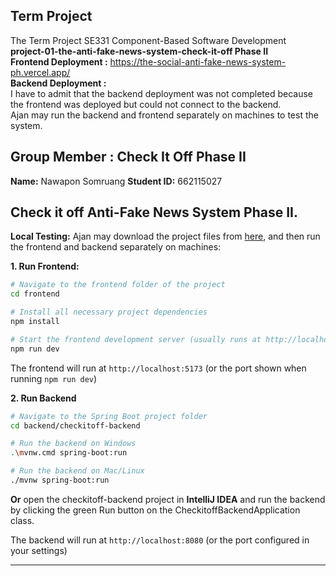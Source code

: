 ## Term Project
The Term Project SE331 Component-Based Software Development <br>
**project-01-the-anti-fake-news-system-check-it-off Phase II** <br>
**Frontend Deployment :** https://the-social-anti-fake-news-system-ph.vercel.app/ <br>
**Backend Deployment :**  <br> I have to admit that the backend deployment was not completed because the frontend was deployed but could not connect to the backend. <br>
Ajan may run the backend and frontend separately on machines to test the system.
<br>

## Group Member : Check It Off Phase II
**Name:** Nawapon Somruang  **Student ID:** 662115027 
<br>

## Check it off Anti-Fake News System Phase II.
**Local Testing:** Ajan may download the project files from [here](https://drive.google.com/drive/folders/1kmDnCV_U07wUAyrRj72mjnnJTvCtjANi?usp=sharing), and then run the frontend and backend separately on machines:
<br>

**1. Run Frontend:**  
```bash
# Navigate to the frontend folder of the project
cd frontend

# Install all necessary project dependencies
npm install

# Start the frontend development server (usually runs at http://localhost:5173)
npm run dev
````

The frontend will run at `http://localhost:5173` (or the port shown when running `npm run dev`)

**2. Run Backend**
```bash
# Navigate to the Spring Boot project folder
cd backend/checkitoff-backend

# Run the backend on Windows
.\mvnw.cmd spring-boot:run

# Run the backend on Mac/Linux
./mvnw spring-boot:run
```
**Or**
open the checkitoff-backend project in **IntelliJ IDEA** and run the backend by clicking the green Run button on the CheckitoffBackendApplication class.

The backend will run at `http://localhost:8080` (or the port configured in your settings)

---
